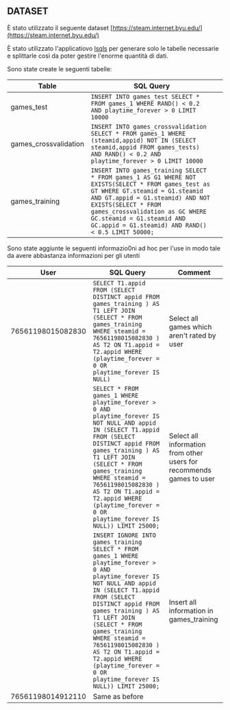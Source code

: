 ## DATASET


È stato utilizzato il seguente dataset [https://steam.internet.byu.edu/](https://steam.internet.byu.edu/)

È stato utilizzato l'applicatiovo [lsqls](https://github.com/alessandrodicosola/lsqls) per generare solo le tabelle necessarie e splittarle così da poter gestire l'enorme quantità di dati.

Sono state create le seguenti tabelle:

| Table                 | SQL Query                                       |           |
|-----------------------|-----------------------------------------------  |-----------|
| games_test            |`INSERT INTO games_test SELECT * FROM games_1 WHERE RAND() < 0.2 AND playtime_forever > 0 LIMIT 10000` |         |
| games_crossvalidation |`INSERT INTO games_crossvalidation SELECT * FROM games_1 WHERE (steamid,appid) NOT IN (SELECT steamid,appid FROM games_tests) AND RAND() < 0.2 AND playtime_forever > 0 LIMIT 10000`                                |         |
| games_training        |`INSERT INTO games_training SELECT * FROM games_1 AS G1 WHERE NOT EXISTS(SELECT * FROM games_test as GT WHERE GT.steamid = G1.steamid AND GT.appid = G1.steamid) AND NOT EXISTS(SELECT * FROM games_crossvalidation as GC WHERE GC.steamid = G1.steamid AND GC.appid = G1.steamid) AND RAND() < 0.5 LIMIT 50000;`                    


Sono state aggiunte le seguenti informazio0ni ad hoc per l'use in modo tale da avere abbastanza informazioni per gli utenti

| User                  | SQL Query | Comment |
|-----------------------|-----------|---------|
|76561198015082830      |`SELECT T1.appid FROM (SELECT DISTINCT appid FROM games_training ) AS T1 LEFT JOIN (SELECT * FROM games_training WHERE steamid = 76561198015082830 ) AS T2 ON T1.appid = T2.appid WHERE (playtime_forever = 0 OR playtime_forever IS NULL)`| Select all games which aren't rated by user |
| |`SELECT * FROM games_1 WHERE playtime_forever > 0 AND playtime_forever IS NOT NULL AND appid IN (SELECT T1.appid FROM (SELECT DISTINCT appid FROM games_training ) AS T1 LEFT JOIN (SELECT * FROM games_training WHERE steamid = 76561198015082830 ) AS T2 ON T1.appid = T2.appid WHERE (playtime_forever = 0 OR playtime_forever IS NULL)) LIMIT 25000;`| Select all information from other users for recommends games to user |
| |`INSERT IGNORE INTO games_training SELECT * FROM games_1 WHERE playtime_forever > 0 AND playtime_forever IS NOT NULL AND appid IN (SELECT T1.appid FROM (SELECT DISTINCT appid FROM games_training ) AS T1 LEFT JOIN (SELECT * FROM games_training WHERE steamid = 76561198015082830 ) AS T2 ON T1.appid = T2.appid WHERE (playtime_forever = 0 OR playtime_forever IS NULL)) LIMIT 25000;`|Insert all information in games_training|
|76561198014912110      | Same as before |
